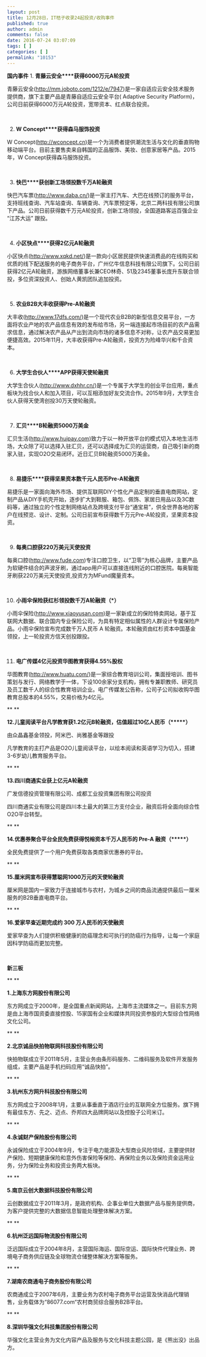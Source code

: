```yaml
---
layout: post
title: 12月28日，IT桔子收录24起投资/收购事件
published: true
author: admin
comments: false
date: 2016-07-24 03:07:09
tags: [ ]
categories: [ ]
permalink: "10153"
---
```

**国内事件**     1. **青藤云安全****获得6000万元A轮投资**
  
青藤云安全(http://mm.joboto.com/1212/e/7947)是一家自适应云安全技术服务提供商，旗下主要产品是青藤自适应云安全平台( Adaptive Security Platform)，公司日前获得6000万元A轮投资，宽带资本、红点联合投资。 

&nbsp;

2. **W Concept****获得森马服饰投资**
  
W Concept(http://wconcept.cn)是一个为消费者提供潮流生活与文化的垂直购物移动端平台。目前主要售卖来自韩国的正品服饰、美妆、创意家居等产品。2015年，W Concept获得森马服饰投资。

&nbsp;

3. **快巴****获创新工场领投数千万A轮融资**
  
快巴汽车票(http://www.daba.cn/)是一家主打汽车、大巴在线预订的服务平台，支持班线查询、汽车站查询、车辆查询、汽车票预定等，北京二两科技有限公司旗下产品。公司日前获得数千万元A轮投资，创新工场领投，全国道路客运百强企业 “江苏大运” 跟投。

&nbsp;

4. **小区快点****获得2亿元A轮融资**
  
小区快点(http://www.xqkd.net/)是一款向小区居民提供快速消费品的在线购买和优质的线下配送服务的电子商务平台，广州亿牛信息科技有限公司旗下。公司日前获得2亿元A轮融资，游族网络董事长兼CEO林奇、51及2345董事长庞升东联合领投，多位资深投资人、创始人黄凯团队追加投资。

&nbsp;

5. **农业B2B大丰收获得Pre-A轮融资**
  
大丰收(http://www.17dfs.com/)是一个现代农业B2B的新型信息交易平台，一方面将农业产地的农产品信息有效的发布给市场，另一端连接起市场目前的农产品需求信息，通过解决农产品从产出到流向市场的诸多信息不对称，让农产品交易更加便捷高效。2015年11月，大丰收获得Pre-A轮融资，投资方为险峰华兴和千合资本。

&nbsp;

6. **大学生合伙人****APP获得天使轮融资**
  
大学生合伙人(http://www.dxhhr.cn/)是一个专属于大学生的创业平台应用，重点板块为找合伙人和加入项目，可以互相添加好友交流合作。2015年9月，大学生合伙人获得天使湾创投30万天使轮融资。

&nbsp;

7. **汇贝****B轮融资5000万美金**
  
汇贝生活(http://www.huipay.com)致力于以一种开放平台的模式切入本地生活市场，大众除了可以选择入驻汇贝，还可以选择成为汇贝的运营商，自己吸引新的商家入驻，实现O2O交易闭环。近日汇贝B轮融资5000万美金。

&nbsp;

8. **易捷乐****获得坚果资本数千元人民币Pre-A轮融资**
  
易捷乐是一家面向海外市场、提供互联网DIY个性化产品定制的垂直电商网站，定制产品从DIY手机壳开始，逐步扩大到鞋服、箱包、佩饰、家居日用品以及3C数码等，通过独立的个性定制网络站点及跨境支付平台“通宝易”，供全世界各地的客户在线预览、设计、定制。公司日前宣布获得数千万元Pre-A轮投资，坚果资本投资。

&nbsp;

9. **每奥****口腔****获220万美元天使投资**
  
每奥口腔(http://www.fude.com)专注口腔卫生，以“卫零”为核心品牌，主要产品为软硬件结合的声波牙刷，通过app用户可以直接连线附近的口腔医院。每奥智能牙刷获220万美元天使投资,投资方为MFund魔量资本。

&nbsp;

10. **小雨伞保险****获红杉领投数千万A轮融资（\*****）**
  
小雨伞保险(http://www.xiaoyusan.com)是一家新成立的保险特卖网站，基于互联网大数据、联合国内专业保险公司，为具有特定相似属性的人群设计专属保险产品。小雨伞保险宣布完成数千万人民币 A 轮融资。本轮融资由红杉资本中国基金领投，上一轮投资方信天创投跟投。

&nbsp;

11. **电广传媒4亿元投资华图教育获得4.55%股权**
  
华图教育(http://www.huatu.com/)是一家综合教育培训公司，集面授培训、图书策划与发行、网络教学于一体，下设100余家分支机构，拥有专兼职教师、研究员及员工数千人的综合性教育培训企业。电广传媒发公告称，公司子公司拟收购华图教育总股本的4.55%，交易价格为4亿元。

** **

**12.儿童阅读平台凡学教育获1.2亿元B轮融资，估值超过10亿人民币（\*****）**
  
由众晶鑫基金领投，阿米巴、尚雅基金等跟投
  
凡学教育的主打产品是O2O儿童阅读平台，以绘本阅读和英语学习为切入，搭建3-6岁幼儿教育服务平台。

** **

**13.四川商通实业获上亿元A轮融资**
  
广发信德投资管理有限公司、成都工业投资集团有限公司投资
  
四川商通实业有限公司是四川本土最大的第三方支付企业，融资后将全面向综合性O2O平台转型。

** **

**14.优惠券聚合平台全民免费获得悦榕资本千万人民币的 Pre-A 融资（\*****）**
  
全民免费提供了一个用户免费获取各类商家优惠券的平台。

** **

**15.厘米网宣布获得慧聪网1000万元的天使轮融资**
  
厘米网是国内一家致力于连接城市与农村，为城乡之间的商品流通提供最后一厘米服务的B2B垂直电商平台。

** **

**16.爱家早查近期完成约 300 万人民币的天使融资**
  
爱家早查为人们提供积极健康的防癌理念和可执行的防癌行为指导，让每一个家庭因科学防癌而更加完整。

&nbsp;

**新三板**

** **

**1.上海东方网股份有限公司**
  
东方网成立于2000年，是全国重点新闻网站，上海市主流媒体之一。目前东方网是由上海市国资委直接控股、15家国有企业和媒体共同投资参股的大型综合性网络文化公司。

** **

**2.北京诚品快拍物联网科技股份有限公司**
  
快拍物联成立于2011年5月，主营业务由条形码服务、二维码服务及软件开发服务组成，主要产品是手机扫码应用“诚品快拍”。

** **

**3.杭州东方网升科技股份有限公司**
  
东方网成立于2008年1月，主要从事垂直于酒店行业的互联网全方位服务。旗下拥有最佳东方、先之、迈点、乔邦四大品牌网站以及控股子公司米订。

** **

**4.永诚财产保险股份有限公司**
  
永诚保险成立于2004年9月，专注于电力能源及大型商业风险领域，主要提供财产保险、短期健康保险和意外伤害保险等保险、再保险业务以及保险资金运用业务，分为保险业务和投资业务两大板块。

** **

**5.南京云创大数据科技股份有限公司**
  
云创数据成立于2011年3月，是政府机构、企事业单位大数据产品与服务提供商，为客户提供完整的大数据信息智能处理整体解决方案。

** **

**6.杭州泛远国际物流股份有限公司**
  
泛远国际成立于2004年8月，主营国际海运、国际空运、国际快件代理业务、跨境电子商务供应链及全球物流仓储整体解决方案等服务。

** **

**7.湖南农商通电子商务股份有限公司**
  
农商通成立于2007年6月，主要业务为农村电子商务平台运营及快消品代理销售，业务载体为“86077.com“农村商贸综合服务B2B平台。

** **

**8.深圳华强文化科技集团股份有限公司**
  
华强文化主营业务为文化内容产品及服务与文化科技主题公园，是《熊出没》出品方。 